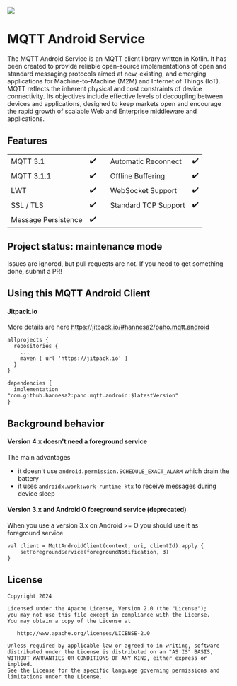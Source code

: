 [![](https://jitpack.io/v/hannesa2/paho.mqtt.android.svg)](https://jitpack.io/#hannesa2/paho.mqtt.android)
# MQTT Android Service


The MQTT Android Service is an MQTT client library written in Kotlin.
It has been created to provide reliable open-source implementations of open and standard messaging protocols aimed at new, existing, and emerging
applications for Machine-to-Machine (M2M) and Internet of Things (IoT).
MQTT reflects the inherent physical and cost constraints of device connectivity. Its objectives include effective levels of decoupling between devices and applications, designed to keep markets open and encourage the rapid growth of scalable Web and Enterprise middleware and applications.


## Features
|                     |                    |   |                      |                    |
|---------------------|--------------------|---|----------------------|--------------------|
| MQTT 3.1            | :heavy_check_mark: |   | Automatic Reconnect  | :heavy_check_mark: |
| MQTT 3.1.1          | :heavy_check_mark: |   | Offline Buffering    | :heavy_check_mark: |
| LWT                 | :heavy_check_mark: |   | WebSocket Support    | :heavy_check_mark: |
| SSL / TLS           | :heavy_check_mark: |   | Standard TCP Support | :heavy_check_mark: |
| Message Persistence | :heavy_check_mark: |   |

## Project status: maintenance mode
Issues are ignored, but pull requests are not. If you need to get something done, submit a PR!

## Using this MQTT Android Client

#### Jitpack.io 

More details are here https://jitpack.io/#hannesa2/paho.mqtt.android

```
allprojects {
  repositories {
    ...
    maven { url 'https://jitpack.io' }
  }
}
```

```
dependencies {
  implementation "com.github.hannesa2:paho.mqtt.android:$latestVersion"
}
```
## Background behavior

#### Version 4.x doesn't need a foreground service

The main advantages
* it doesn't use `android.permission.SCHEDULE_EXACT_ALARM` which drain the battery
* it uses `androidx.work:work-runtime-ktx` to receive messages during device sleep 


#### Version 3.x and Android O foreground service (deprecated)

When you use a version 3.x on Android >= O you should use it as foreground service

```
val client = MqttAndroidClient(context, uri, clientId).apply {
    setForegroundService(foregroundNotification, 3)
}
```

## License

```
Copyright 2024

Licensed under the Apache License, Version 2.0 (the "License");
you may not use this file except in compliance with the License.
You may obtain a copy of the License at

   http://www.apache.org/licenses/LICENSE-2.0

Unless required by applicable law or agreed to in writing, software
distributed under the License is distributed on an "AS IS" BASIS,
WITHOUT WARRANTIES OR CONDITIONS OF ANY KIND, either express or implied.
See the License for the specific language governing permissions and
limitations under the License.
```
